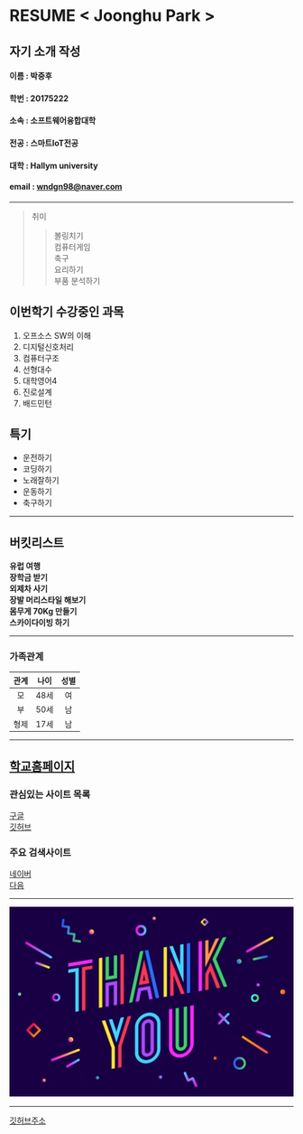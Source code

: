 # RESUME < Joonghu Park >

## 자기 소개 작성 

#### 이름 : 박중후
#### 학번 : 20175222
#### 소속 : 소프트웨어융합대학
#### 전공 : 스마트IoT전공
#### 대학 : Hallym university
#### email : wndgn98@naver.com

-----------

> 취미 
>> 볼링치기    
>> 컴퓨터게임    
>> 축구  
>> 요리하기  
>> 부품 분석하기  

## 이번학기 수강중인 과목
1. 오프소스 SW의 이해
2. 디지털신호처리
3. 컴퓨터구조
4. 선형대수
5. 대학영어4 
6. 진로설계  
7. 배드민턴

## 특기
* 운전하기
* 코딩하기
* 노래잘하기  
* 운동하기 
* 축구하기
-----

## 버킷리스트

**유럽 여행**  
**장학금 받기**  
**외제차 사기**  
**장발 머리스타일 해보기**  
**몸무게 70Kg 만들기**  
**스카이다이빙 하기**

-----
### 가족관계  
|관계|나이|성별|
|:---:|---|:---:|
|모|48세|여|
|부|50세|남|
|형제|17세|남|
---------
[학교홈페이지](http://www.hallym.ac.kr)
-----

### 관심있는 사이트 목록
[구글][google]  
[깃허브][github]

### 주요 검색사이트
[네이버][naver]  
[다음][daum]

----------
![TY icon](/TY.jpg)

-----------
[깃허브주소](https://github.com/joong-park)



[google]: https://www.google.com
[naver]: https://naver.com
[github]: https://github.com
[daum]: https://daum.net
